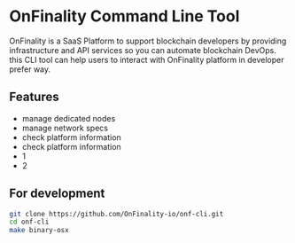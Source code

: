 # OnFinality Command Line Tool

OnFinality is a SaaS Platform to support blockchain developers by providing infrastructure and API services so you can automate blockchain DevOps.
this CLI tool can help users to interact with OnFinality platform in developer prefer way. 

## Features

- manage dedicated nodes
- manage network specs
- check platform information
- check platform information
- 1
- 2

## For development

```bash
git clone https://github.com/OnFinality-io/onf-cli.git
cd onf-cli
make binary-osx
```